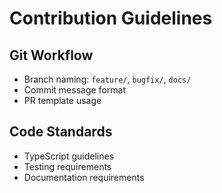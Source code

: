 # Contribution Guidelines

## Git Workflow
- Branch naming: `feature/`, `bugfix/`, `docs/`
- Commit message format
- PR template usage

## Code Standards
- TypeScript guidelines
- Testing requirements
- Documentation requirements

